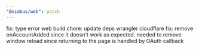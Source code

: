 ```yaml
---
"@nimbus/web": patch
---
```


fix: type error web build chore: update deps wrangler cloudflare fix: remove onAccountAdded since it doesn't work as
expected. needed to remove window reload since returning to the page is handled by OAuth callback
